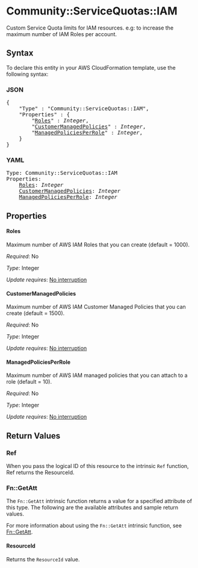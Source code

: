 # Community::ServiceQuotas::IAM

Custom Service Quota limits for IAM resources. e.g: to increase the maximum number of IAM Roles per account.

## Syntax

To declare this entity in your AWS CloudFormation template, use the following syntax:

### JSON

<pre>
{
    "Type" : "Community::ServiceQuotas::IAM",
    "Properties" : {
        "<a href="#roles" title="Roles">Roles</a>" : <i>Integer</i>,
        "<a href="#customermanagedpolicies" title="CustomerManagedPolicies">CustomerManagedPolicies</a>" : <i>Integer</i>,
        "<a href="#managedpoliciesperrole" title="ManagedPoliciesPerRole">ManagedPoliciesPerRole</a>" : <i>Integer</i>,
    }
}
</pre>

### YAML

<pre>
Type: Community::ServiceQuotas::IAM
Properties:
    <a href="#roles" title="Roles">Roles</a>: <i>Integer</i>
    <a href="#customermanagedpolicies" title="CustomerManagedPolicies">CustomerManagedPolicies</a>: <i>Integer</i>
    <a href="#managedpoliciesperrole" title="ManagedPoliciesPerRole">ManagedPoliciesPerRole</a>: <i>Integer</i>
</pre>

## Properties

#### Roles

Maximum number of AWS IAM Roles that you can create (default = 1000).

_Required_: No

_Type_: Integer

_Update requires_: [No interruption](https://docs.aws.amazon.com/AWSCloudFormation/latest/UserGuide/using-cfn-updating-stacks-update-behaviors.html#update-no-interrupt)

#### CustomerManagedPolicies

Maximum number of AWS IAM Customer Managed Policies that you can create (default = 1500).

_Required_: No

_Type_: Integer

_Update requires_: [No interruption](https://docs.aws.amazon.com/AWSCloudFormation/latest/UserGuide/using-cfn-updating-stacks-update-behaviors.html#update-no-interrupt)

#### ManagedPoliciesPerRole

Maximum number of AWS IAM managed policies that you can attach to a role (default = 10).

_Required_: No

_Type_: Integer

_Update requires_: [No interruption](https://docs.aws.amazon.com/AWSCloudFormation/latest/UserGuide/using-cfn-updating-stacks-update-behaviors.html#update-no-interrupt)

## Return Values

### Ref

When you pass the logical ID of this resource to the intrinsic `Ref` function, Ref returns the ResourceId.

### Fn::GetAtt

The `Fn::GetAtt` intrinsic function returns a value for a specified attribute of this type. The following are the available attributes and sample return values.

For more information about using the `Fn::GetAtt` intrinsic function, see [Fn::GetAtt](https://docs.aws.amazon.com/AWSCloudFormation/latest/UserGuide/intrinsic-function-reference-getatt.html).

#### ResourceId

Returns the <code>ResourceId</code> value.

